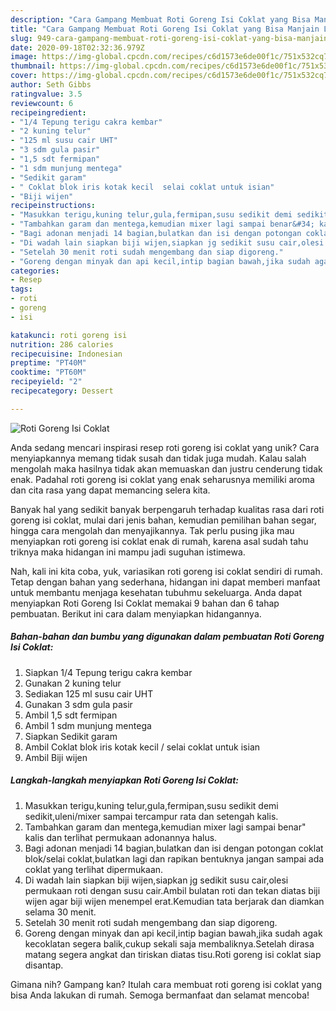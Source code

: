 ```yaml
---
description: "Cara Gampang Membuat Roti Goreng Isi Coklat yang Bisa Manjain Lidah"
title: "Cara Gampang Membuat Roti Goreng Isi Coklat yang Bisa Manjain Lidah"
slug: 949-cara-gampang-membuat-roti-goreng-isi-coklat-yang-bisa-manjain-lidah
date: 2020-09-18T02:32:36.979Z
image: https://img-global.cpcdn.com/recipes/c6d1573e6de00f1c/751x532cq70/roti-goreng-isi-coklat-foto-resep-utama.jpg
thumbnail: https://img-global.cpcdn.com/recipes/c6d1573e6de00f1c/751x532cq70/roti-goreng-isi-coklat-foto-resep-utama.jpg
cover: https://img-global.cpcdn.com/recipes/c6d1573e6de00f1c/751x532cq70/roti-goreng-isi-coklat-foto-resep-utama.jpg
author: Seth Gibbs
ratingvalue: 3.5
reviewcount: 6
recipeingredient:
- "1/4 Tepung terigu cakra kembar"
- "2 kuning telur"
- "125 ml susu cair UHT"
- "3 sdm gula pasir"
- "1,5 sdt fermipan"
- "1 sdm munjung mentega"
- "Sedikit garam"
- " Coklat blok iris kotak kecil  selai coklat untuk isian"
- "Biji wijen"
recipeinstructions:
- "Masukkan terigu,kuning telur,gula,fermipan,susu sedikit demi sedikit,uleni/mixer sampai tercampur rata dan setengah kalis."
- "Tambahkan garam dan mentega,kemudian mixer lagi sampai benar&#34; kalis dan terlihat permukaan adonannya halus."
- "Bagi adonan menjadi 14 bagian,bulatkan dan isi dengan potongan coklat blok/selai coklat,bulatkan lagi dan rapikan bentuknya jangan sampai ada coklat yang terlihat dipermukaan."
- "Di wadah lain siapkan biji wijen,siapkan jg sedikit susu cair,olesi permukaan roti dengan susu cair.Ambil bulatan roti dan tekan diatas biji wijen agar biji wijen menempel erat.Kemudian tata berjarak dan diamkan selama 30 menit."
- "Setelah 30 menit roti sudah mengembang dan siap digoreng."
- "Goreng dengan minyak dan api kecil,intip bagian bawah,jika sudah agak kecoklatan segera balik,cukup sekali saja membaliknya.Setelah dirasa matang segera angkat dan tiriskan diatas tisu.Roti goreng isi coklat siap disantap."
categories:
- Resep
tags:
- roti
- goreng
- isi

katakunci: roti goreng isi 
nutrition: 286 calories
recipecuisine: Indonesian
preptime: "PT40M"
cooktime: "PT60M"
recipeyield: "2"
recipecategory: Dessert

---
```



![Roti Goreng Isi Coklat](https://img-global.cpcdn.com/recipes/c6d1573e6de00f1c/751x532cq70/roti-goreng-isi-coklat-foto-resep-utama.jpg)

Anda sedang mencari inspirasi resep roti goreng isi coklat yang unik? Cara menyiapkannya memang tidak susah dan tidak juga mudah. Kalau salah mengolah maka hasilnya tidak akan memuaskan dan justru cenderung tidak enak. Padahal roti goreng isi coklat yang enak seharusnya memiliki aroma dan cita rasa yang dapat memancing selera kita.

Banyak hal yang sedikit banyak berpengaruh terhadap kualitas rasa dari roti goreng isi coklat, mulai dari jenis bahan, kemudian pemilihan bahan segar, hingga cara mengolah dan menyajikannya. Tak perlu pusing jika mau menyiapkan roti goreng isi coklat enak di rumah, karena asal sudah tahu triknya maka hidangan ini mampu jadi suguhan istimewa.




Nah, kali ini kita coba, yuk, variasikan roti goreng isi coklat sendiri di rumah. Tetap dengan bahan yang sederhana, hidangan ini dapat memberi manfaat untuk membantu menjaga kesehatan tubuhmu sekeluarga. Anda dapat menyiapkan Roti Goreng Isi Coklat memakai 9 bahan dan 6 tahap pembuatan. Berikut ini cara dalam menyiapkan hidangannya.

<!--inarticleads1-->

##### Bahan-bahan dan bumbu yang digunakan dalam pembuatan Roti Goreng Isi Coklat:

1. Siapkan 1/4 Tepung terigu cakra kembar
1. Gunakan 2 kuning telur
1. Sediakan 125 ml susu cair UHT
1. Gunakan 3 sdm gula pasir
1. Ambil 1,5 sdt fermipan
1. Ambil 1 sdm munjung mentega
1. Siapkan Sedikit garam
1. Ambil  Coklat blok iris kotak kecil / selai coklat untuk isian
1. Ambil Biji wijen




<!--inarticleads2-->

##### Langkah-langkah menyiapkan Roti Goreng Isi Coklat:

1. Masukkan terigu,kuning telur,gula,fermipan,susu sedikit demi sedikit,uleni/mixer sampai tercampur rata dan setengah kalis.
1. Tambahkan garam dan mentega,kemudian mixer lagi sampai benar&#34; kalis dan terlihat permukaan adonannya halus.
1. Bagi adonan menjadi 14 bagian,bulatkan dan isi dengan potongan coklat blok/selai coklat,bulatkan lagi dan rapikan bentuknya jangan sampai ada coklat yang terlihat dipermukaan.
1. Di wadah lain siapkan biji wijen,siapkan jg sedikit susu cair,olesi permukaan roti dengan susu cair.Ambil bulatan roti dan tekan diatas biji wijen agar biji wijen menempel erat.Kemudian tata berjarak dan diamkan selama 30 menit.
1. Setelah 30 menit roti sudah mengembang dan siap digoreng.
1. Goreng dengan minyak dan api kecil,intip bagian bawah,jika sudah agak kecoklatan segera balik,cukup sekali saja membaliknya.Setelah dirasa matang segera angkat dan tiriskan diatas tisu.Roti goreng isi coklat siap disantap.




Gimana nih? Gampang kan? Itulah cara membuat roti goreng isi coklat yang bisa Anda lakukan di rumah. Semoga bermanfaat dan selamat mencoba!
